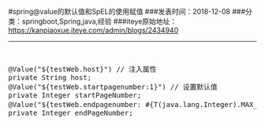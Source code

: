#spring@value的默认值和SpEL的使用赋值
###发表时间：2018-12-08
###分类：springboot,Spring,java,经验
###iteye原始地址：<a href="https://kanpiaoxue.iteye.com/admin/blogs/2434940" target="_blank">https://kanpiaoxue.iteye.com/admin/blogs/2434940</a>

---

<div class="iteye-blog-content-contain" style="font-size: 14px;"> 
 <p>&nbsp;</p> 
 <pre name="code" class="java">@Value("${testWeb.host}") // 注入属性
private String host;
@Value("${testWeb.startpagenumber:1}") // 设置默认值
private Integer startPageNumber;
@Value("${testWeb.endpagenumber: #{T(java.lang.Integer).MAX_VALUE}}") // 使用SpEL设置默认值
private Integer endPageNumber; </pre> 
 <p>&nbsp;</p> 
</div>